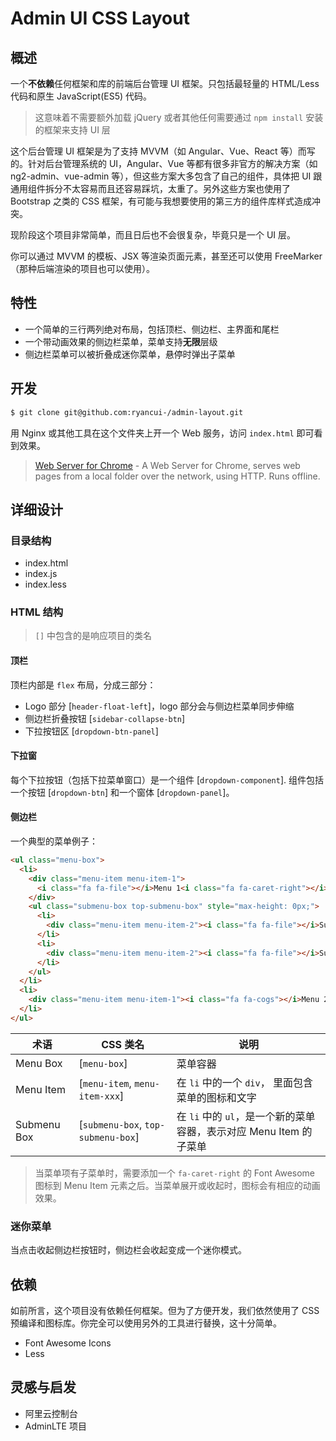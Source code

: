 Admin UI CSS Layout
======

## 概述

一个**不依赖**任何框架和库的前端后台管理 UI 框架。只包括最轻量的 HTML/Less 代码和原生 JavaScript(ES5) 代码。

> 这意味着不需要额外加载 jQuery 或者其他任何需要通过 `npm install` 安装的框架来支持 UI 层

这个后台管理 UI 框架是为了支持 MVVM（如 Angular、Vue、React 等）而写的。针对后台管理系统的 UI，Angular、Vue 等都有很多非官方的解决方案（如 ng2-admin、vue-admin 等），但这些方案大多包含了自己的组件，具体把 UI 跟通用组件拆分不太容易而且还容易踩坑，太重了。另外这些方案也使用了 Bootstrap 之类的 CSS 框架，有可能与我想要使用的第三方的组件库样式造成冲突。

现阶段这个项目非常简单，而且日后也不会很复杂，毕竟只是一个 UI 层。

你可以通过 MVVM 的模板、JSX 等渲染页面元素，甚至还可以使用 FreeMarker（那种后端渲染的项目也可以使用）。

## 特性

- 一个简单的三行两列绝对布局，包括顶栏、侧边栏、主界面和尾栏
- 一个带动画效果的侧边栏菜单，菜单支持**无限**层级
- 侧边栏菜单可以被折叠成迷你菜单，悬停时弹出子菜单

## 开发

```bash
$ git clone git@github.com:ryancui-/admin-layout.git
```

用 Nginx 或其他工具在这个文件夹上开一个 Web 服务，访问 `index.html` 即可看到效果。

> [Web Server for Chrome](https://chrome.google.com/webstore/detail/web-server-for-chrome/ofhbbkphhbklhfoeikjpcbhemlocgigb?utm_source=chrome-ntp-launcher) - A Web Server for Chrome, serves web pages from a local folder over the network, using HTTP. Runs offline.

## 详细设计

### 目录结构

- index.html
- index.js
- index.less

### HTML 结构

> `[]` 中包含的是响应项目的类名

#### 顶栏

顶栏内部是 `flex` 布局，分成三部分：

- Logo 部分 [`header-float-left`]，logo 部分会与侧边栏菜单同步伸缩
- 侧边栏折叠按钮 [`sidebar-collapse-btn`]
- 下拉按钮区 [`dropdown-btn-panel`]

#### 下拉窗

每个下拉按钮（包括下拉菜单窗口）是一个组件 [`dropdown-component`]. 组件包括一个按钮 [`dropdown-btn`] 和一个窗体 [`dropdown-panel`]。

#### 侧边栏

一个典型的菜单例子：

```HTML
<ul class="menu-box">
  <li>
    <div class="menu-item menu-item-1">
      <i class="fa fa-file"></i>Menu 1<i class="fa fa-caret-right"></i>
    </div>
    <ul class="submenu-box top-submenu-box" style="max-height: 0px;">
      <li>
        <div class="menu-item menu-item-2"><i class="fa fa-file"></i>Submenu 1-1</div>
      </li>
      <li>
        <div class="menu-item menu-item-2"><i class="fa fa-file"></i>Submenu 1-2</div>
      </li>
    </ul>
  </li>
  <li>
    <div class="menu-item menu-item-1"><i class="fa fa-cogs"></i>Menu 2</div>
  </li>
</ul>
```

术语 | CSS 类名 | 说明
--- | --- | ---
Menu Box | [`menu-box`] | 菜单容器
Menu Item | [`menu-item`, `menu-item-xxx`] | 在 `li` 中的一个 `div`， 里面包含菜单的图标和文字
Submenu Box | [`submenu-box`, `top-submenu-box`] | 在 `li` 中的 `ul`，是一个新的菜单容器，表示对应 Menu Item 的子菜单

> 当菜单项有子菜单时，需要添加一个 `fa-caret-right` 的 Font Awesome 图标到 Menu Item 元素之后。当菜单展开或收起时，图标会有相应的动画效果。

### 迷你菜单

当点击收起侧边栏按钮时，侧边栏会收起变成一个迷你模式。

## 依赖

如前所言，这个项目没有依赖任何框架。但为了方便开发，我们依然使用了 CSS 预编译和图标库。你完全可以使用另外的工具进行替换，这十分简单。

- Font Awesome Icons
- Less

## 灵感与启发

- 阿里云控制台
- AdminLTE 项目

